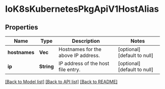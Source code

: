 # IoK8sKubernetesPkgApiV1HostAlias

## Properties
Name | Type | Description | Notes
------------ | ------------- | ------------- | -------------
**hostnames** | **Vec<String>** | Hostnames for the above IP address. | [optional] [default to null]
**ip** | **String** | IP address of the host file entry. | [optional] [default to null]

[[Back to Model list]](../README.md#documentation-for-models) [[Back to API list]](../README.md#documentation-for-api-endpoints) [[Back to README]](../README.md)


